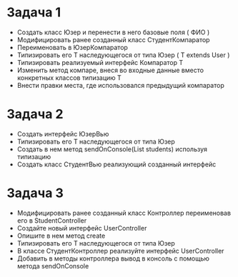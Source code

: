 # Задача 1

- Создать класс Юзер и перенести в него базовые поля ( ФИО )
- Модифицировать ранее созданный класс СтудентКомпаратор
- Переименовать в ЮзерКомпаратор
- Типизировать его T наследующегося от типа Юзер ( T extends User )
- Типизировать реализуемый интерфейс Компаратор T
- Изменить метод компаре, внеся во входные данные вместо конкретных
  классов типизацию T
- Внести правки места, где использовался предыдущий компаратор

# Задача 2

- Создать интерфейс ЮзерВью
- Типизировать его T наследующегося от типа Юзер
- Создать в нем метод sendOnConsole(List<Student> students) используя
  типизацию
- Создать класс СтудентВью реализующий созданный интерфейс

# Задача 3

- Модифицировать ранее созданный класс Контроллер переименовав его в
  StudentController
- Создайте новый интерфейс UserController
- Опишите в нем метод create
- Типизировать его T наследующегося от типа Юзер
- В классе СтудентКонтроллер реализуйте интерфейс UserController
- Добавить в методы контроллера вывод в консоль с помощью метода
  sendOnConsole
